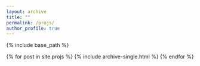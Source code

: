 ```yaml
---
layout: archive
title: ""
permalink: /projs/
author_profile: true
---
```


{% include base_path %}

{% for post in site.projs %}
{%  include archive-single.html %}
{% endfor %}
